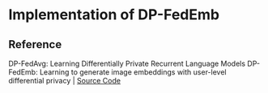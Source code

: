 # Implementation of DP-FedEmb

## Reference
DP-FedAvg: Learning Differentially Private Recurrent Language Models
DP-FedEmb: Learning to generate image embeddings with user-level differential privacy | [Source Code](https://github.com/google-research/federated/tree/master/dp_visual_embeddings)
